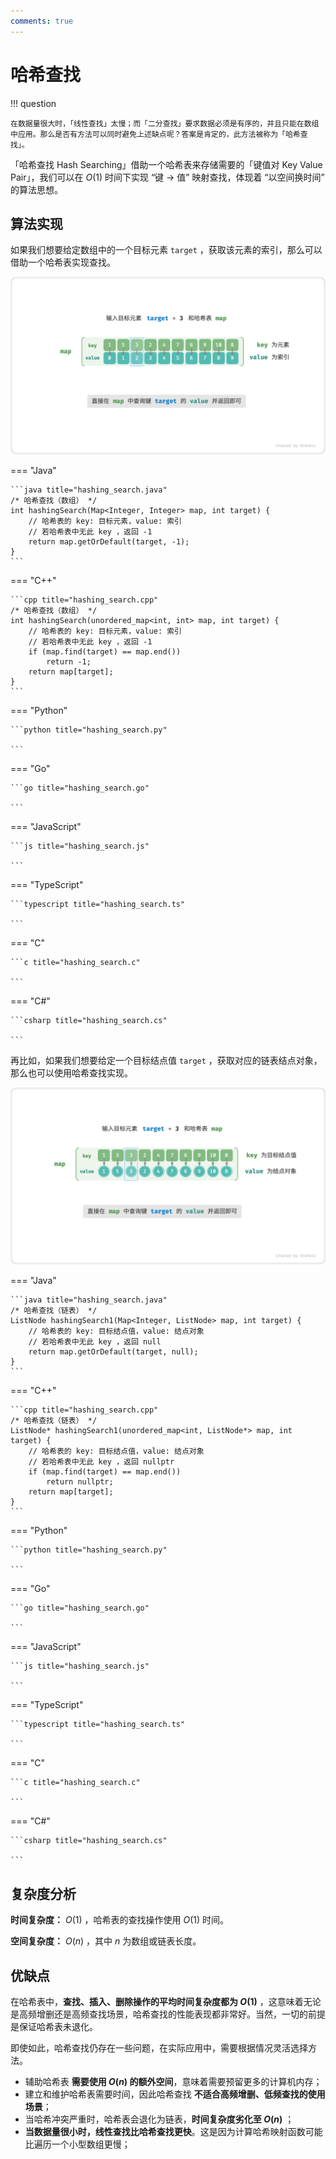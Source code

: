 ```yaml
---
comments: true
---
```


# 哈希查找

!!! question

    在数据量很大时，「线性查找」太慢；而「二分查找」要求数据必须是有序的，并且只能在数组中应用。那么是否有方法可以同时避免上述缺点呢？答案是肯定的，此方法被称为「哈希查找」。

「哈希查找 Hash Searching」借助一个哈希表来存储需要的「键值对 Key Value Pair」，我们可以在 $O(1)$ 时间下实现 “键 $\rightarrow$ 值” 映射查找，体现着 “以空间换时间” 的算法思想。

## 算法实现

如果我们想要给定数组中的一个目标元素 `target` ，获取该元素的索引，那么可以借助一个哈希表实现查找。

![hash_search_index](hashing_search.assets/hash_search_index.png)

=== "Java"

    ```java title="hashing_search.java"
    /* 哈希查找（数组） */
    int hashingSearch(Map<Integer, Integer> map, int target) {
        // 哈希表的 key: 目标元素，value: 索引
        // 若哈希表中无此 key ，返回 -1
        return map.getOrDefault(target, -1);
    }
    ```

=== "C++"

    ```cpp title="hashing_search.cpp"
    /* 哈希查找（数组） */
    int hashingSearch(unordered_map<int, int> map, int target) {
        // 哈希表的 key: 目标元素，value: 索引
        // 若哈希表中无此 key ，返回 -1
        if (map.find(target) == map.end())
            return -1;
        return map[target];
    }
    ```

=== "Python"

    ```python title="hashing_search.py"

    ```

=== "Go"

    ```go title="hashing_search.go"

    ```

=== "JavaScript"

    ```js title="hashing_search.js"

    ```

=== "TypeScript"

    ```typescript title="hashing_search.ts"

    ```

=== "C"

    ```c title="hashing_search.c"

    ```

=== "C#"

    ```csharp title="hashing_search.cs"

    ```

再比如，如果我们想要给定一个目标结点值 `target` ，获取对应的链表结点对象，那么也可以使用哈希查找实现。

![hash_search_listnode](hashing_search.assets/hash_search_listnode.png)

=== "Java"

    ```java title="hashing_search.java"
    /* 哈希查找（链表） */
    ListNode hashingSearch1(Map<Integer, ListNode> map, int target) {
        // 哈希表的 key: 目标结点值，value: 结点对象
        // 若哈希表中无此 key ，返回 null
        return map.getOrDefault(target, null);
    }
    ```

=== "C++"

    ```cpp title="hashing_search.cpp"
    /* 哈希查找（链表） */
    ListNode* hashingSearch1(unordered_map<int, ListNode*> map, int target) {
        // 哈希表的 key: 目标结点值，value: 结点对象
        // 若哈希表中无此 key ，返回 nullptr
        if (map.find(target) == map.end())
            return nullptr;
        return map[target];
    }
    ```

=== "Python"

    ```python title="hashing_search.py"

    ```

=== "Go"

    ```go title="hashing_search.go"

    ```

=== "JavaScript"

    ```js title="hashing_search.js"

    ```

=== "TypeScript"

    ```typescript title="hashing_search.ts"

    ```

=== "C"

    ```c title="hashing_search.c"

    ```

=== "C#"

    ```csharp title="hashing_search.cs"

    ```

## 复杂度分析

**时间复杂度：** $O(1)$ ，哈希表的查找操作使用 $O(1)$ 时间。

**空间复杂度：** $O(n)$ ，其中 $n$ 为数组或链表长度。

## 优缺点

在哈希表中，**查找、插入、删除操作的平均时间复杂度都为 $O(1)$** ，这意味着无论是高频增删还是高频查找场景，哈希查找的性能表现都非常好。当然，一切的前提是保证哈希表未退化。

即使如此，哈希查找仍存在一些问题，在实际应用中，需要根据情况灵活选择方法。

- 辅助哈希表 **需要使用 $O(n)$ 的额外空间**，意味着需要预留更多的计算机内存；
- 建立和维护哈希表需要时间，因此哈希查找 **不适合高频增删、低频查找的使用场景**；
- 当哈希冲突严重时，哈希表会退化为链表，**时间复杂度劣化至 $O(n)$** ；
- **当数据量很小时，线性查找比哈希查找更快**。这是因为计算哈希映射函数可能比遍历一个小型数组更慢；
